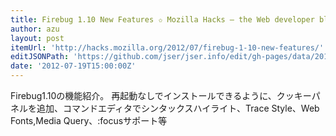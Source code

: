 ```yaml
---
title: Firebug 1.10 New Features ✩ Mozilla Hacks – the Web developer blog
author: azu
layout: post
itemUrl: 'http://hacks.mozilla.org/2012/07/firebug-1-10-new-features/'
editJSONPath: 'https://github.com/jser/jser.info/edit/gh-pages/data/2012/07/index.json'
date: '2012-07-19T15:00:00Z'
---
```

Firebug1.10の機能紹介。
再起動なしでインストールできるように、クッキーパネルを追加、コマンドエディタでシンタックスハイライト、Trace Style、Web Fonts,Media Query、:focusサポート等
